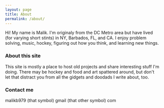 ```yaml
---
layout: page
title: About
permalink: /about/
---
```



Hi! My name is Malik. I'm originaly from the DC Metro area but have lived (for varying short stints) in NY, Barbados, FL, and CA. I enjoy problem solving, music, hockey, figuring out how you think, and learning new things. 

### About this site
This site is mostly a place to host old projects and share interesting stuff I'm doing. There may be hockey and food and art spattered around, but don't let that distract you from all the gidgets and doodads I write about, too.

### Contact me

malikb979 (that symbol) gmail (that other symbol) com
